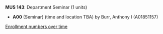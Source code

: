**MUS 143**: Department Seminar (1 units)

- **A00** (Seminar) (time and location TBA) by Burr, Anthony I (A01851157)

[Enrollment numbers over time](./MUS143.tsv)
